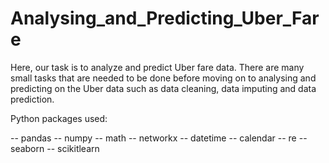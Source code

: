 # Analysing_and_Predicting_Uber_Fare
Here, our task is to analyze and predict Uber fare data. There are many small tasks that are needed to be done before moving on to analysing and predicting on the Uber data such as data cleaning, data imputing and data prediction.


Python packages used:

-- pandas
-- numpy
-- math
-- networkx
-- datetime
-- calendar
-- re
-- seaborn
-- scikitlearn
